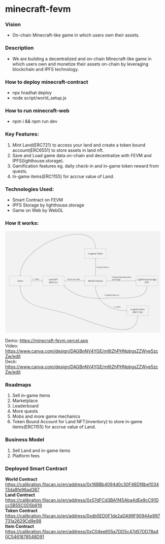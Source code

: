 # minecraft-fevm

### Vision

* On-chain Minecraft-like game in which users own their assets.

### Description

* We are building a decentralized and on-chain Minecraft-like game in which users own and monetize their assets on-chain by leveraging blockchain and IPFS technology.

### How to deploy minecraft-contract

* npx hradhat deploy
* node script/world_setup.js

### How to run minecraft-web

* npm i && npm run dev

### Key Features:

1. Mint Land(ERC721) to access your land and create a token bound account(ERC6551) to store assets in land nft.
2. Save and Load game data on-chain and decentralize with FEVM and IPFS(lighthouse.storage).
3. Gamification features eg. daily check-in and in-game token reward from quests.
4. In-game items(ERC1155) for accrue value of Land.

### Technologies Used:

* Smart Contract on FEVM
* IPFS Storage by lighthouse.storage
* Game on Web by WebGL

### How it works:
![How it works](/howitwork.png "How it works")

Demo:
https://minecraft-fevm.vercel.app \
Video:
https://www.canva.com/design/DAGBnNV4YGE/m6tZhPHNpbgsZZWye5zcZw/edit \
Deck:
https://www.canva.com/design/DAGBnNV4YGE/m6tZhPHNpbgsZZWye5zcZw/edit

### Roadmaps
1. Sell in-game items
2. Marketplace
3. Leaderboard
4. More quests
5. Mobs and more game mechanics
6. Token Bound Account for Land NFT(inventory) to store in-game items(ERC1155) for accrue value of Land.

### Business Model
1. Sell Land and in-game items
2. Platform fees

### Deployed Smart Contract
<b>World Contract</b> https://calibration.filscan.io/en/address/0x16BBb4094d0c30F46Df8be103413da8fe96ad387 \
<b>Land Contract</b> https://calibration.filscan.io/en/address/0x57dFCd3BA1f45Aba4dEe9cC91Dcc5B55C0D5b619 \
<b>Token Contract</b> https://calibration.filscan.io/en/address/0xdb5ED0F1de2aDA99F90944e997731a2629Cd9e98 \
<b>Item Contract</b> https://calibration.filscan.io/en/address/0xC04ee655a7DD5c47d57DD78a40C5461878548D91